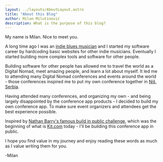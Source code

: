 ```yaml
---
layout: ../layouts/AboutLayout.astro
title: "About this Blog"
author: Milan Milutinović
description: What is the purpose of this blog?
---
```


My name is Milan. Nice to meet you. 
<!-- I've put on my nicest shirt and pants just for you - So thanks for taking the time to drop by.
<img src="/public/assets/hoian2.jpg" alt="Milan in Hoi An, Vietnam" /> -->

A long time ago I was an <a href="https://www.youtube.com/watch?v=hv7BS9yV2Rg" target="_blank">indie blues musician</a> and I started my software career by hardcoding basic websites for other indie musicians. Eventually I started building more complex tools and software for other people.

Building software for other people has allowed me to travel the world as a Digital Nomad, meet amazing people, and learn a lot about myself. It led me to attending many Digital Nomad conferences and events around the world - those conferences inspired me to put my own conference together in <a href="https://www.nisnomadweek.com/" target="_blank">Niš, Serbia</a>.

Having attended many conferences, and organizing my own - and being largely disappointed by the conference app products - I decided to build my own conference app. To make sure event organizers and attendees get the best experience possible.

Inspired by <a href="https://nathanbarry.com/starting-web-app-challenge/" target="_blank">Nathan Barry's famous build in public challenge</a>, which was the beginning of what is <a href="https://kit.com/" target="_blank">Kit.com</a> today - I'll be building this conference app in public.

I hope you find value in my journey and enjoy reading these words as much as I value writing them for you.

-Milan